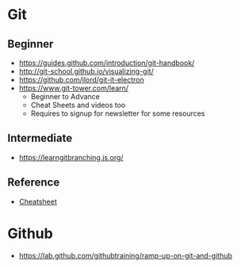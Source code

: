 # Git
## Beginner
* https://guides.github.com/introduction/git-handbook/
* http://git-school.github.io/visualizing-git/
* https://github.com/jlord/git-it-electron
* https://www.git-tower.com/learn/
	* Beginner to Advance
	* Cheat Sheets and videos too
	* Requires to signup for newsletter for some resources

## Intermediate
* https://learngitbranching.js.org/

## Reference
* [Cheatsheet](https://github.github.com/training-kit/)

# Github
* https://lab.github.com/githubtraining/ramp-up-on-git-and-github
<!--stackedit_data:
eyJoaXN0b3J5IjpbMTg1MzQyNTYyNiwyMTc0NDMwOTMsLTIwMT
MwNzc2NzEsLTIwODg3NDY2MTJdfQ==
-->